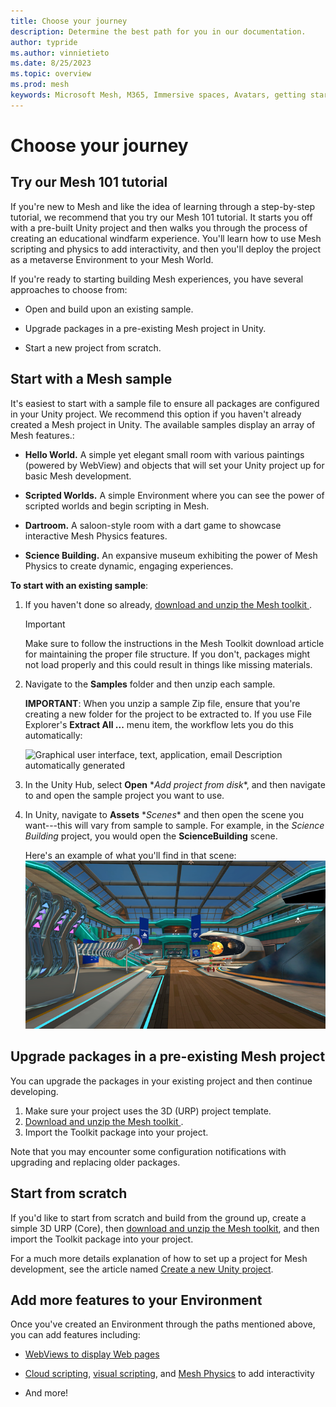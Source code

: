 ```yaml
---
title: Choose your journey
description: Determine the best path for you in our documentation.
author: typride
ms.author: vinnietieto
ms.date: 8/25/2023
ms.topic: overview
ms.prod: mesh
keywords: Microsoft Mesh, M365, Immersive spaces, Avatars, getting started, documentation, features
---
```


# Choose your journey

## Try our Mesh 101 tutorial

If you're new to Mesh and like the idea of learning through a step-by-step tutorial, we recommend that you try our Mesh 101 tutorial. It starts you off with a pre-built Unity project and then walks you through the process of creating an educational windfarm experience. You'll learn how to use Mesh scripting and physics to add interactivity, and then you'll deploy the project as a metaverse Environment to your Mesh World.

If you're ready to starting building Mesh experiences, you have several approaches to choose from:

- Open and build upon an existing sample.

- Upgrade packages in a pre-existing Mesh project in Unity.

- Start a new project from scratch.

## Start with a Mesh sample

It's easiest to start with a sample file to ensure all packages are configured in your Unity project. We recommend this option if you haven't already created a Mesh project in Unity. The available samples display an array of Mesh features.:

- **Hello World.** A simple yet elegant small room with various
paintings (powered by WebView) and objects that will set your Unity
project up for basic Mesh development.

- **Scripted Worlds.** A simple Environment where you can see the
power of scripted worlds and begin scripting in Mesh.

- **Dartroom.** A saloon-style room with a dart game to showcase
interactive Mesh Physics features.

- **Science Building.** An expansive museum exhibiting the power of
Mesh Physics to create dynamic, engaging experiences.

**To start with an existing sample**: 

1. If you haven't done so already, [download and unzip the Mesh toolkit ](download-the-mesh-toolkit.md).

    > [!IMPORTANT]
    > Make sure to follow the instructions in the Mesh Toolkit download article for maintaining the proper file structure. If you don't, packages might not load properly and this could result in things like missing materials.

2. Navigate to the **Samples** folder and then unzip each sample.

    **IMPORTANT**: When you unzip a sample Zip file, ensure that you're
    creating a new folder for the project to be extracted to. If you use
    File Explorer's **Extract All ...** menu item, the workflow lets you do
    this automatically:

    ![Graphical user interface, text, application, email Description
    automatically generated](../../media/get-started-developing-mesh/image006.jpg)

3. In the Unity Hub, select **Open** \**Add project from disk**, and
    then navigate to and open the sample project you want to use.

4. In Unity, navigate to **Assets** \**Scenes** and then open the
    scene you want---this will vary from sample to sample. For example,
    in the *Science Building* project, you would open the
    **ScienceBuilding** scene.

    Here's an example of what you'll find in that scene:![](../../media/get-started-developing-mesh/image007.png)


## Upgrade packages in a pre-existing Mesh project

You can upgrade the packages in your existing project and then continue developing. 
1. Make sure your project uses the 3D (URP) project template.
1. [Download and unzip the Mesh toolkit ](download-the-mesh-toolkit.md).
1. Import the Toolkit package into your project. 

Note that you may encounter some configuration notifications with upgrading and replacing older packages.

## Start from scratch

If you'd like to start from scratch and build from the ground up, create a simple 3D URP (Core), then [download and unzip the Mesh toolkit](download-the-mesh-toolkit.md), and then import the Toolkit package into your project.

For a much more details explanation of how to set up a project for Mesh development, see the article named [Create a new Unity project](create-new-mesh-project.md).

## Add more features to your Environment

Once you've created an Environment through the paths mentioned above, you can add features including:

- [WebViews to display Web pages](../Developing%20for%20Mesh/Building%20your%20environment/webcontent.md)

- [Cloud scripting](../Developing%20for%20Mesh/Scripting%20your%20scene%20logic/cloud-scripting-overview.md), [visual scripting](../Developing%20for%20Mesh/Scripting%20your%20scene%20logic/visual-scripting-overview.md), and [Mesh Physics](../Developing%20for%20Mesh/Building%20your%20environment/physics-interactions.md) to add interactivity

- And more!
